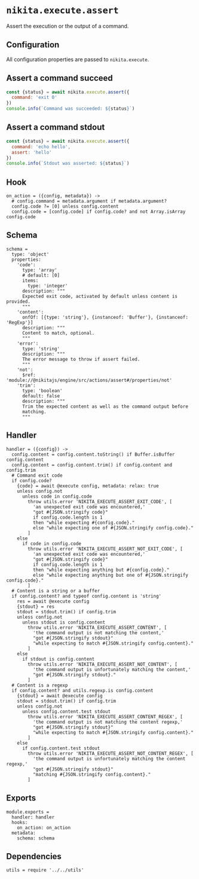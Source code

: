 
# `nikita.execute.assert`

Assert the execution or the output of a command.

## Configuration

All configuration properties are passed to `nikita.execute`.

## Assert a command succeed

```js
const {status} = await nikita.execute.assert({
  command: 'exit 0'
})
console.info(`Command was succeeded: ${status}`)
```

## Assert a command stdout

```js
const {status} = await nikita.execute.assert({
  command: 'echo hello',
  assert: 'hello'
})
console.info(`Stdout was asserted: ${status}`)
```

## Hook

    on_action = ({config, metadata}) ->
      # config.command = metadata.argument if metadata.argument?
      config.code ?= [0] unless config.content
      config.code = [config.code] if config.code? and not Array.isArray config.code

## Schema

    schema =
      type: 'object'
      properties:
        'code':
          type: 'array'
          # default: [0]
          items:
            type: 'integer'
          description: """
          Expected exit code, activated by default unless content is provided.
          """
        'content':
          onfOf: [{type: 'string'}, {instanceof: 'Buffer'}, {instanceof: 'RegExp'}]
          description: """
          Content to match, optional.
          """
        'error':
          type: 'string'
          description: """
          The error message to throw if assert failed.
          """
        'not':
          $ref: 'module://@nikitajs/engine/src/actions/assert#/properties/not'
        'trim':
          type: 'boolean'
          default: false
          description: """
          Trim the expected content as well as the command output before
          matching.
          """

## Handler

    handler = ({config}) ->
      config.content = config.content.toString() if Buffer.isBuffer config.content
      config.content = config.content.trim() if config.content and config.trim
      # Command exit code
      if config.code?
        {code} = await @execute config, metadata: relax: true
        unless config.not
          unless code in config.code
            throw utils.error 'NIKITA_EXECUTE_ASSERT_EXIT_CODE', [
              'an unexpected exit code was encountered,'
              "got #{JSON.stringify code}"
              if config.code.length is 1
              then "while expecting #{config.code}."
              else "while expecting one of #{JSON.stringify config.code}."
            ]
        else
          if code in config.code
            throw utils.error 'NIKITA_EXECUTE_ASSERT_NOT_EXIT_CODE', [
              'an unexpected exit code was encountered,'
              "got #{JSON.stringify code}"
              if config.code.length is 1
              then "while expecting anything but #{config.code}."
              else "while expecting anything but one of #{JSON.stringify config.code}."
            ]
      # Content is a string or a buffer
      if config.content? and typeof config.content is 'string'
        res = await @execute config
        {stdout} = res
        stdout = stdout.trim() if config.trim
        unless config.not
          unless stdout is config.content
            throw utils.error 'NIKITA_EXECUTE_ASSERT_CONTENT', [
              'the command output is not matching the content,'
              "got #{JSON.stringify stdout}"
              "while expecting to match #{JSON.stringify config.content}."
            ]
        else
          if stdout is config.content
            throw utils.error 'NIKITA_EXECUTE_ASSERT_NOT_CONTENT', [
              'the command output is unfortunately matching the content,'
              "got #{JSON.stringify stdout}."
            ]
      # Content is a regexp
      if config.content? and utils.regexp.is config.content
        {stdout} = await @execute config
        stdout = stdout.trim() if config.trim
        unless config.not
          unless config.content.test stdout
            throw utils.error 'NIKITA_EXECUTE_ASSERT_CONTENT_REGEX', [
              'the command output is not matching the content regexp,'
              "got #{JSON.stringify stdout}"
              "while expecting to match #{JSON.stringify config.content}."
            ]
        else
          if config.content.test stdout
            throw utils.error 'NIKITA_EXECUTE_ASSERT_NOT_CONTENT_REGEX', [
              'the command output is unfortunately matching the content regexp,'
              "got #{JSON.stringify stdout}"
              "matching #{JSON.stringify config.content}."
            ]

## Exports

    module.exports =
      handler: handler
      hooks:
        on_action: on_action
      metadata:
        schema: schema

## Dependencies

    utils = require '../../utils'
